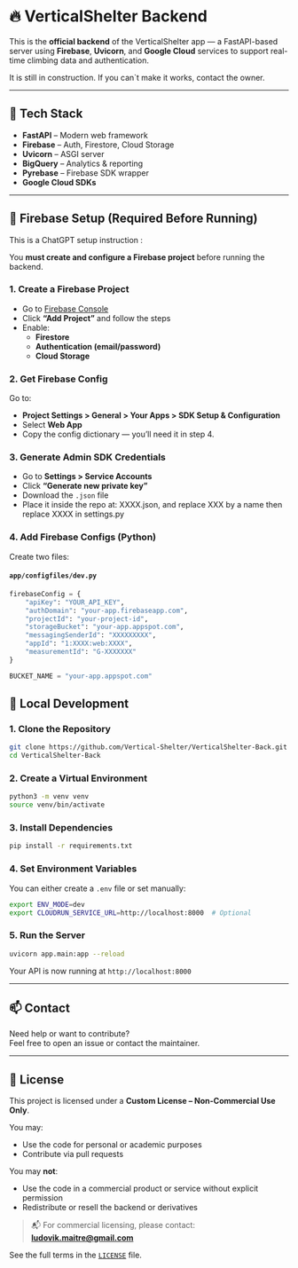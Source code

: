 # 🔥 VerticalShelter Backend

This is the **official backend** of the VerticalShelter app — a FastAPI-based server using **Firebase**, **Uvicorn**, and **Google Cloud** services to support real-time climbing data and authentication.

It is still in construction. If you can`t make it works, contact the owner.

---

## 🚀 Tech Stack

- **FastAPI** – Modern web framework
- **Firebase** – Auth, Firestore, Cloud Storage
- **Uvicorn** – ASGI server
- **BigQuery** – Analytics & reporting
- **Pyrebase** – Firebase SDK wrapper
- **Google Cloud SDKs**

---

## 🔐 Firebase Setup (Required Before Running)

This is a ChatGPT setup instruction :

You **must create and configure a Firebase project** before running the backend.

### 1. Create a Firebase Project

- Go to [Firebase Console](https://console.firebase.google.com/)
- Click **“Add Project”** and follow the steps
- Enable:
  - **Firestore**
  - **Authentication (email/password)**
  - **Cloud Storage**

### 2. Get Firebase Config

Go to:
- **Project Settings > General > Your Apps > SDK Setup & Configuration**
- Select **Web App**
- Copy the config dictionary — you’ll need it in step 4.

### 3. Generate Admin SDK Credentials

- Go to **Settings > Service Accounts**
- Click **“Generate new private key”**
- Download the `.json` file
- Place it inside the repo at: XXXX.json, and replace XXX by a name then replace XXXX in settings.py


### 4. Add Firebase Configs (Python)

Create two files:

#### `app/configfiles/dev.py`

```python
firebaseConfig = {
    "apiKey": "YOUR_API_KEY",
    "authDomain": "your-app.firebaseapp.com",
    "projectId": "your-project-id",
    "storageBucket": "your-app.appspot.com",
    "messagingSenderId": "XXXXXXXXX",
    "appId": "1:XXXX:web:XXXX",
    "measurementId": "G-XXXXXXX"
}

BUCKET_NAME = "your-app.appspot.com"
```
## 🧪 Local Development

### 1. Clone the Repository

```bash
git clone https://github.com/Vertical-Shelter/VerticalShelter-Back.git
cd VerticalShelter-Back
```

### 2. Create a Virtual Environment

```bash
python3 -m venv venv
source venv/bin/activate
```

### 3. Install Dependencies

```bash
pip install -r requirements.txt
```

### 4. Set Environment Variables

You can either create a `.env` file or set manually:

```bash
export ENV_MODE=dev
export CLOUDRUN_SERVICE_URL=http://localhost:8000  # Optional
```
### 5. Run the Server

```bash
uvicorn app.main:app --reload
```
Your API is now running at `http://localhost:8000`

---

## 📫 Contact

Need help or want to contribute?  
Feel free to open an issue or contact the maintainer.

---

## 📄 License

This project is licensed under a **Custom License – Non-Commercial Use Only**.

You may:

- Use the code for personal or academic purposes
- Contribute via pull requests

You may **not**:

- Use the code in a commercial product or service without explicit permission
- Redistribute or resell the backend or derivatives

> 📬 For commercial licensing, please contact: **ludovik.maitre@gmail.com**

See the full terms in the [`LICENSE`](./LICENSE) file.


